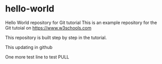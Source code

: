 # hello-world
Hello World repository for Git tutorial
This is an example repository for the Git tutoial on https://www.w3schools.com

This repository is built step by step in the tutorial.

This updating in github

One more test line to test PULL
